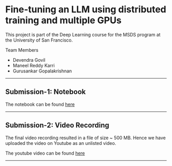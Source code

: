 
# Fine-tuning an LLM using distributed training and multiple GPUs

This project is part of the Deep Learning course for the MSDS program at the University of San Francisco.

Team Members
- Devendra Govil
- Maneel Reddy Karri
- Gurusankar Gopalakrishnan

***

## Submission-1: Notebook
The notebook can be found [here](./Finetuning%20a%20LLM%20using%20LoRA%20Code%20Walkthrough%20.ipynb)

***

## Submission-2: Video Recording
The final video recording resulted in a file of size ~ 500 MB. Hence we have uploaded the video on Youtube as an unlisted video.   


The youtube video can be found [here](https://www.youtube.com/watch?v=rKxKNDx9z54)


***